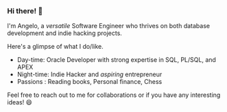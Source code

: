 ### Hi there! 👋

I'm Angelo, a *versatile* Software Engineer who thrives on both database development and indie hacking projects. 

Here's a glimpse of what I do/like.

- Day-time: Oracle Developer with strong expertise in SQL, PL/SQL, and APEX
- Night-time: Indie Hacker and *aspiring* entrepreneur
- Passions : Reading books, Personal finance, Chess

Feel free to reach out to me for collaborations or if you have any interesting ideas! 😄

